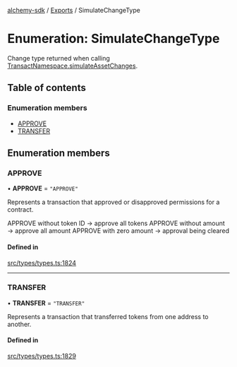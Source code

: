 [alchemy-sdk](../README.md) / [Exports](../modules.md) / SimulateChangeType

# Enumeration: SimulateChangeType

Change type returned when calling [TransactNamespace.simulateAssetChanges](../classes/TransactNamespace.md#simulateassetchanges).

## Table of contents

### Enumeration members

- [APPROVE](SimulateChangeType.md#approve)
- [TRANSFER](SimulateChangeType.md#transfer)

## Enumeration members

### APPROVE

• **APPROVE** = `"APPROVE"`

Represents a transaction that approved or disapproved permissions for a
contract.

APPROVE without token ID → approve all tokens
APPROVE without amount → approve all amount
APPROVE with zero amount → approval being cleared

#### Defined in

[src/types/types.ts:1824](https://github.com/alchemyplatform/alchemy-sdk-js/blob/a8bc079/src/types/types.ts#L1824)

___

### TRANSFER

• **TRANSFER** = `"TRANSFER"`

Represents a transaction that transferred tokens from one address to another.

#### Defined in

[src/types/types.ts:1829](https://github.com/alchemyplatform/alchemy-sdk-js/blob/a8bc079/src/types/types.ts#L1829)
